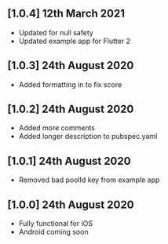 ## [1.0.4] 12th March 2021

* Updated for null safety
* Updated example app for Flutter 2

## [1.0.3] 24th August 2020

* Added formatting in to fix score

## [1.0.2] 24th August 2020

* Added more comments
* Added longer description to pubspec.yaml

## [1.0.1] 24th August 2020

* Removed bad poolId key from example app

## [1.0.0] 24th August 2020

* Fully functional for iOS
* Android coming soon
